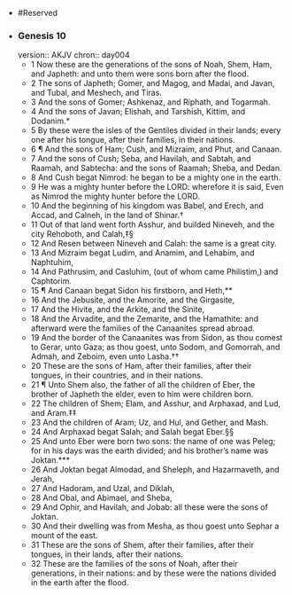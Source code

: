 - #Reserved
- ### Genesis 10
  version:: AKJV
  chron:: day004
	- 1 Now these are the generations of the sons of Noah, Shem, Ham, and Japheth: and
	  unto them were sons born after the flood.
	- 2 The sons of Japheth; Gomer, and Magog,
	  and Madai, and Javan, and Tubal, and Meshech, and Tiras.
	- 3 And the sons of Gomer;
	  Ashkenaz, and Riphath, and Togarmah.
	- 4 And the sons of Javan; Elishah, and Tarshish,
	  Kittim, and Dodanim.*
	- 5 By these were the isles of the Gentiles divided in their lands;
	  every one after his tongue, after their families, in their nations.
	- 6 ¶ And the sons of Ham; Cush, and Mizraim, and Phut, and Canaan.
	- 7 And the sons
	  of Cush; Seba, and Havilah, and Sabtah, and Raamah, and Sabtecha: and the sons of
	  Raamah; Sheba, and Dedan.
	- 8 And Cush begat Nimrod: he began to be a mighty one
	  in the earth.
	- 9 He was a mighty hunter before the LORD: wherefore it is said, Even as
	  Nimrod the mighty hunter before the LORD.
	- 10 And the beginning of his kingdom was
	  Babel, and Erech, and Accad, and Calneh, in the land of Shinar.†
	- 11 Out of that land went
	  forth Asshur, and builded Nineveh, and the city Rehoboth, and Calah,‡§
	- 12 And Resen
	  between Nineveh and Calah: the same is a great city.
	- 13 And Mizraim begat Ludim, and
	  Anamim, and Lehabim, and Naphtuhim,
	- 14 And Pathrusim, and Casluhim, (out of whom
	  came Philistim,) and Caphtorim.
	- 15 ¶ And Canaan begat Sidon his firstborn, and Heth,**
	- 16 And the Jebusite, and the
	  Amorite, and the Girgasite,
	- 17 And the Hivite, and the Arkite, and the Sinite,
	- 18 And the
	  Arvadite, and the Zemarite, and the Hamathite: and afterward were the families of the
	  Canaanites spread abroad.
	- 19 And the border of the Canaanites was from Sidon, as thou
	  comest to Gerar, unto Gaza; as thou goest, unto Sodom, and Gomorrah, and Admah, and
	  Zeboim, even unto Lasha.††
	- 20 These are the sons of Ham, after their families, after their
	  tongues, in their countries, and in their nations.
	- 21 ¶ Unto Shem also, the father of all the children of Eber, the brother of Japheth the
	  elder, even to him were children born.
	- 22 The children of Shem; Elam, and Asshur, and
	  Arphaxad, and Lud, and Aram.‡‡
	- 23 And the children of Aram; Uz, and Hul, and Gether,
	  and Mash.
	- 24 And Arphaxad begat Salah; and Salah begat Eber.§§
	- 25 And unto Eber
	  were born two sons: the name of one was Peleg; for in his days was the earth divided;
	  and his brother’s name was Joktan.***
	- 26 And Joktan begat Almodad, and Sheleph,
	  and Hazarmaveth, and Jerah,
	- 27 And Hadoram, and Uzal, and Diklah,
	- 28 And Obal, and
	  Abimael, and Sheba,
	- 29 And Ophir, and Havilah, and Jobab: all these were the sons of
	  Joktan.
	- 30 And their dwelling was from Mesha, as thou goest unto Sephar a mount of the
	  east.
	- 31 These are the sons of Shem, after their families, after their tongues, in their lands,
	  after their nations.
	- 32 These are the families of the sons of Noah, after their generations,
	  in their nations: and by these were the nations divided in the earth after the flood.